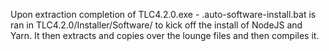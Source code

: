 Upon extraction completion of TLC4.2.0.exe - .auto-software-install.bat is ran in TLC4.2.0/Installer/Software/ to kick off the install of NodeJS and Yarn.
It then extracts and copies over the lounge files and then compiles it.
